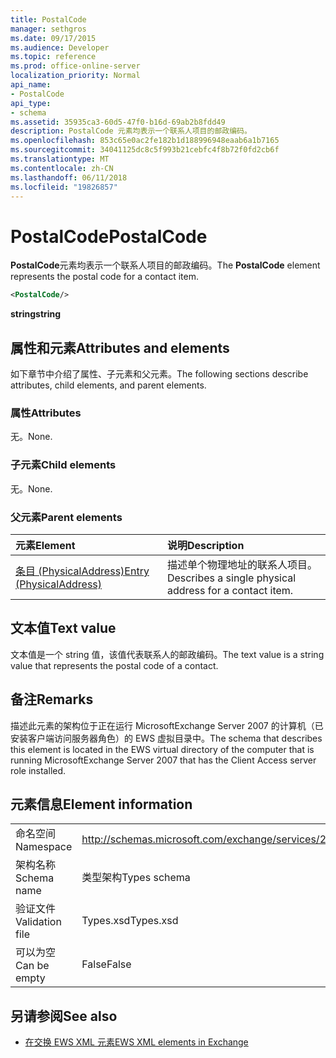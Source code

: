 ```yaml
---
title: PostalCode
manager: sethgros
ms.date: 09/17/2015
ms.audience: Developer
ms.topic: reference
ms.prod: office-online-server
localization_priority: Normal
api_name:
- PostalCode
api_type:
- schema
ms.assetid: 35935ca3-60d5-47f0-b16d-69ab2b8fdd49
description: PostalCode 元素均表示一个联系人项目的邮政编码。
ms.openlocfilehash: 853c65e0ac2fe182b1d188996948eaab6a1b7165
ms.sourcegitcommit: 34041125dc8c5f993b21cebfc4f8b72f0fd2cb6f
ms.translationtype: MT
ms.contentlocale: zh-CN
ms.lasthandoff: 06/11/2018
ms.locfileid: "19826857"
---
```

# <a name="postalcode"></a><span data-ttu-id="5eb6c-103">PostalCode</span><span class="sxs-lookup"><span data-stu-id="5eb6c-103">PostalCode</span></span>

<span data-ttu-id="5eb6c-104">**PostalCode**元素均表示一个联系人项目的邮政编码。</span><span class="sxs-lookup"><span data-stu-id="5eb6c-104">The **PostalCode** element represents the postal code for a contact item.</span></span> 
  
```xml
<PostalCode/>
```

 <span data-ttu-id="5eb6c-105">**string**</span><span class="sxs-lookup"><span data-stu-id="5eb6c-105">**string**</span></span>
## <a name="attributes-and-elements"></a><span data-ttu-id="5eb6c-106">属性和元素</span><span class="sxs-lookup"><span data-stu-id="5eb6c-106">Attributes and elements</span></span>

<span data-ttu-id="5eb6c-107">如下章节中介绍了属性、子元素和父元素。</span><span class="sxs-lookup"><span data-stu-id="5eb6c-107">The following sections describe attributes, child elements, and parent elements.</span></span>
  
### <a name="attributes"></a><span data-ttu-id="5eb6c-108">属性</span><span class="sxs-lookup"><span data-stu-id="5eb6c-108">Attributes</span></span>

<span data-ttu-id="5eb6c-109">无。</span><span class="sxs-lookup"><span data-stu-id="5eb6c-109">None.</span></span>
  
### <a name="child-elements"></a><span data-ttu-id="5eb6c-110">子元素</span><span class="sxs-lookup"><span data-stu-id="5eb6c-110">Child elements</span></span>

<span data-ttu-id="5eb6c-111">无。</span><span class="sxs-lookup"><span data-stu-id="5eb6c-111">None.</span></span>
  
### <a name="parent-elements"></a><span data-ttu-id="5eb6c-112">父元素</span><span class="sxs-lookup"><span data-stu-id="5eb6c-112">Parent elements</span></span>

|<span data-ttu-id="5eb6c-113">**元素**</span><span class="sxs-lookup"><span data-stu-id="5eb6c-113">**Element**</span></span>|<span data-ttu-id="5eb6c-114">**说明**</span><span class="sxs-lookup"><span data-stu-id="5eb6c-114">**Description**</span></span>|
|:-----|:-----|
|[<span data-ttu-id="5eb6c-115">条目 (PhysicalAddress)</span><span class="sxs-lookup"><span data-stu-id="5eb6c-115">Entry (PhysicalAddress)</span></span>](entry-physicaladdress.md) <br/> |<span data-ttu-id="5eb6c-116">描述单个物理地址的联系人项目。</span><span class="sxs-lookup"><span data-stu-id="5eb6c-116">Describes a single physical address for a contact item.</span></span>  <br/> |
   
## <a name="text-value"></a><span data-ttu-id="5eb6c-117">文本值</span><span class="sxs-lookup"><span data-stu-id="5eb6c-117">Text value</span></span>

<span data-ttu-id="5eb6c-118">文本值是一个 string 值，该值代表联系人的邮政编码。</span><span class="sxs-lookup"><span data-stu-id="5eb6c-118">The text value is a string value that represents the postal code of a contact.</span></span>
  
## <a name="remarks"></a><span data-ttu-id="5eb6c-119">备注</span><span class="sxs-lookup"><span data-stu-id="5eb6c-119">Remarks</span></span>

<span data-ttu-id="5eb6c-120">描述此元素的架构位于正在运行 MicrosoftExchange Server 2007 的计算机（已安装客户端访问服务器角色）的 EWS 虚拟目录中。</span><span class="sxs-lookup"><span data-stu-id="5eb6c-120">The schema that describes this element is located in the EWS virtual directory of the computer that is running MicrosoftExchange Server 2007 that has the Client Access server role installed.</span></span>
  
## <a name="element-information"></a><span data-ttu-id="5eb6c-121">元素信息</span><span class="sxs-lookup"><span data-stu-id="5eb6c-121">Element information</span></span>

|||
|:-----|:-----|
|<span data-ttu-id="5eb6c-122">命名空间</span><span class="sxs-lookup"><span data-stu-id="5eb6c-122">Namespace</span></span>  <br/> |http://schemas.microsoft.com/exchange/services/2006/types  <br/> |
|<span data-ttu-id="5eb6c-123">架构名称</span><span class="sxs-lookup"><span data-stu-id="5eb6c-123">Schema name</span></span>  <br/> |<span data-ttu-id="5eb6c-124">类型架构</span><span class="sxs-lookup"><span data-stu-id="5eb6c-124">Types schema</span></span>  <br/> |
|<span data-ttu-id="5eb6c-125">验证文件</span><span class="sxs-lookup"><span data-stu-id="5eb6c-125">Validation file</span></span>  <br/> |<span data-ttu-id="5eb6c-126">Types.xsd</span><span class="sxs-lookup"><span data-stu-id="5eb6c-126">Types.xsd</span></span>  <br/> |
|<span data-ttu-id="5eb6c-127">可以为空</span><span class="sxs-lookup"><span data-stu-id="5eb6c-127">Can be empty</span></span>  <br/> |<span data-ttu-id="5eb6c-128">False</span><span class="sxs-lookup"><span data-stu-id="5eb6c-128">False</span></span>  <br/> |
   
## <a name="see-also"></a><span data-ttu-id="5eb6c-129">另请参阅</span><span class="sxs-lookup"><span data-stu-id="5eb6c-129">See also</span></span>



- [<span data-ttu-id="5eb6c-130">在交换 EWS XML 元素</span><span class="sxs-lookup"><span data-stu-id="5eb6c-130">EWS XML elements in Exchange</span></span>](ews-xml-elements-in-exchange.md)

